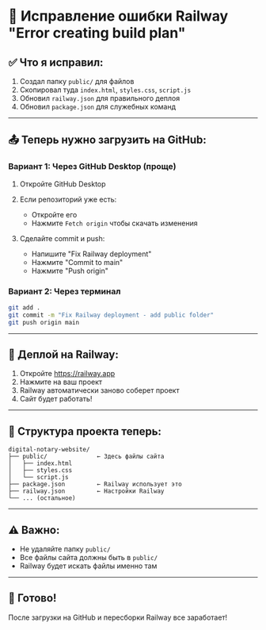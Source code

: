 # 🔧 Исправление ошибки Railway "Error creating build plan"

## ✅ Что я исправил:

1. Создал папку `public/` для файлов
2. Скопировал туда `index.html`, `styles.css`, `script.js`
3. Обновил `railway.json` для правильного деплоя
4. Обновил `package.json` для служебных команд

---

## 📤 Теперь нужно загрузить на GitHub:

### Вариант 1: Через GitHub Desktop (проще)

1. Откройте GitHub Desktop
2. Если репозиторий уже есть:
   - Откройте его
   - Нажмите `Fetch origin` чтобы скачать изменения
   
3. Сделайте commit и push:
   - Напишите "Fix Railway deployment"
   - Нажмите "Commit to main"
   - Нажмите "Push origin"

### Вариант 2: Через терминал

```bash
git add .
git commit -m "Fix Railway deployment - add public folder"
git push origin main
```

---

## 🚂 Деплой на Railway:

1. Откройте https://railway.app
2. Нажмите на ваш проект
3. Railway автоматически заново соберет проект
4. Сайт будет работать!

---

## 📁 Структура проекта теперь:

```
digital-notary-website/
├── public/              ← Здесь файлы сайта
│   ├── index.html
│   ├── styles.css
│   └── script.js
├── package.json         ← Railway использует это
├── railway.json         ← Настройки Railway
└── ... (остальное)

```

---

## ⚠️ Важно:

- Не удаляйте папку `public/`
- Все файлы сайта должны быть в `public/`
- Railway будет искать файлы именно там

---

## 🎯 Готово!

После загрузки на GitHub и пересборки Railway все заработает!

